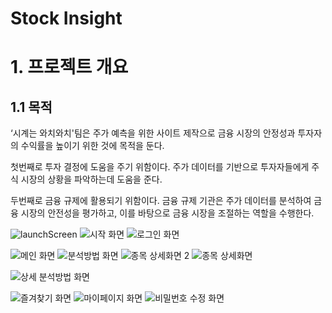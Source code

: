 # Stock Insight

# 1. 프로젝트 개요

## 1.1 목적

‘시계는 와치와치'팀은 주가 예측을 위한 사이트 제작으로
금융 시장의 안정성과 투자자의 수익률을 높이기 위한 것에 목적을 둔다.

첫번째로 투자 결정에 도움을 주기 위함이다.
주가 데이터를 기반으로 투자자들에게 주식 시장의 상황을 파악하는데 도움을 준다.

두번째로 금융 규제에 활용되기 위함이다.
금융 규제 기관은 주가 데이터를 분석하여 금융 시장의 안전성을 평가하고,
이를 바탕으로 금융 시장을 조절하는 역할을 수행한다.


![launchScreen](https://github.com/LeeHyeonHo-127/stockInsight/assets/84439622/7ed0a554-e212-4be1-af7f-f3f8d70ccb12)
![시작 화면](https://github.com/LeeHyeonHo-127/stockInsight/assets/84439622/c5c1bff7-9293-4635-8f3d-1c37f55efa43)
![로그인 화면](https://github.com/LeeHyeonHo-127/stockInsight/assets/84439622/cb111115-459a-46d0-98da-8dbe8d22c9ca)

![메인 화면](https://github.com/LeeHyeonHo-127/stockInsight/assets/84439622/c27559eb-f1e3-438d-912e-5bf0372f2eaa)
![분석방법 화면](https://github.com/LeeHyeonHo-127/stockInsight/assets/84439622/cefd63c4-1dd6-4dc9-9229-c8dc73fc1ed2)
![종목 상세화면 2](https://github.com/LeeHyeonHo-127/stockInsight/assets/84439622/9887dbcf-2561-4528-bc6c-bdfc3cc0c646)
![종목 상세화면](https://github.com/LeeHyeonHo-127/stockInsight/assets/84439622/024ce747-d1b1-4eb5-abcb-0c5f38aed58f)

![상세 분석방법 화면](https://github.com/LeeHyeonHo-127/stockInsight/assets/84439622/a82df33e-be8b-4e27-b3f1-28e5d944750e)

![즐겨찾기 화면](https://github.com/LeeHyeonHo-127/stockInsight/assets/84439622/a506b1c4-1151-4dcc-9e89-09728b52f006)
![마이페이지 화면](https://github.com/LeeHyeonHo-127/stockInsight/assets/84439622/8a783535-ce4d-4fad-b5e1-252ae5136ce5)
![비밀번호 수정 화면](https://github.com/LeeHyeonHo-127/stockInsight/assets/84439622/98e75596-faaa-4f6b-9a62-c1fd00d12b5a)




